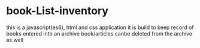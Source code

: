 # book-List-inventory

this is a javascript(es6), html and css application
it is build to keep record of books entered into an archive
book/articles canbe deleted from the archive as well

